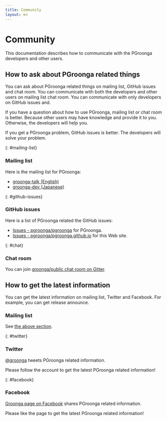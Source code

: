 ```yaml
---
title: Community
layout: en
---
```


# Community

This documentation describes how to communicate with the PGroonga developers and other users.

## How to ask about PGroonga related things

You can ask about PGroonga related things on mailing list, GitHub issues and chat room. You can communicate with both the developers and other users on mailing list chat room. You can communicate with only developers on GitHub issues and.

If you have a question about how to use PGroonga, mailing list or chat room is better. Because other users may have knowledge and provide it to you. Otherwise, the developers will help you.

If you get a PGroonga problem, GitHub issues is better. The developers will solve your problem.

{: #mailing-list}

### Mailing list

Here is the mailing list for PGroonga:

 * [groonga-talk (English)](https://lists.sourceforge.net/lists/listinfo/groonga-talk)
 * [groonga-dev (Japanese)](http://lists.osdn.me/mailman/listinfo/groonga-dev)

{: #github-issues}

### GitHub issues

Here is a list of PGroonga related the GitHub issues:

 * [Issues - pgroonga/pgroonga](https://github.com/pgroonga/pgroonga/issues) for PGroonga.
 * [Issues - pgroonga/pgroonga.github.io](https://github.com/pgroonga/pgroonga.github.io/issues) for this Web site.

{: #chat}

### Chat room

You can join [groonga/public chat room on Gitter](https://gitter.im/groonga/public>).

## How to get the latest information

You can get the latest information on mailing list, Twitter and Facebook. For example, you can get release announce.

### Mailing list

See [the above section](#mailing-list).

{: #twitter}

### Twitter

[@groonga](https://twitter.com/groonga/) tweets PGroonga related information.

Please follow the account to get the latest PGroonga related information!

{: #facebook}

### Facebook

[Groonga page on Facebook](http://www.facebook.com/groonga) shares PGroonga related information.

Please like the page to get the latest PGroonga related information!
